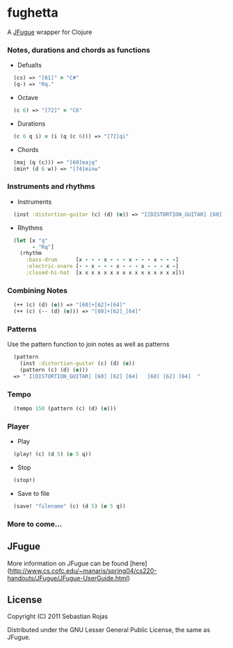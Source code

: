 # fughetta

A [JFugue](http://www.jfugue.org/) wrapper for Clojure

### Notes, durations and chords as functions

* Defualts

```clj
  (cs) => "[61]" = "C#"   
  (q-) => "Rq."
```

* Octave 
      

```clj
  (c 6) => "[72]" = "C6"
```

* Durations 

```clj
  (c 6 q i) = (i (q (c 6))) => "[72]qi"
```

* Chords

```clj
  (maj (q (c))) => "[60]majq"
  (min* (d 6 w)) => "[74]minw"
```

### Instruments and rhythms

* Instruments

```clj
  (inst :distortion-guitar (c) (d) (e)) => "I[DISTORTION_GUITAR] [60] [62] [64]"
```

* Rhythms

```clj
  (let [x "q"
        - "Rq"]
    (rhythm
      :bass-drum      [x - - - x - - - x - - - x - - -]
      :electric-snare [- - x - - - x - - - x - - - x -]
      :closed-hi-hat  [x x x x x x x x x x x x x x x x]))
```

### Combining Notes

```clj
  (++ (c) (d) (e)) => "[60]+[62]+[64]"
  (++ (c) (-- (d) (e))) => "[60]+[62]_[64]"
```

### Patterns

Use the pattern function to join notes as well as patterns

```clj
  (pattern 
    (inst :distortion-guitar (c) (d) (e))
    (pattern (c) (d) (e)))
  => " I[DISTORTION_GUITAR] [60] [62] [64]   [60] [62] [64]  "
```

### Tempo

```clj
  (tempo 150 (pattern (c) (d) (e)))
```

### Player

* Play

```clj
  (play! (c) (d 5) (e 5 q))
```

* Stop

```clj
  (stop!)
```

* Save to file

```clj
  (save! "filename" (c) (d 5) (e 5 q))
```

### More to come...

## JFugue

More information on JFugue can be found [here] (http://www.cs.cofc.edu/~manaris/spring04/cs220-handouts/JFugue/JFugue-UserGuide.html)

## License

Copyright (C) 2011 Sebastian Rojas

Distributed under the GNU Lesser General Public License, the same as JFugue.
